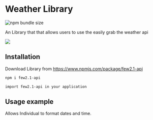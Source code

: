 
# Weather Library


![npm bundle size](https://img.shields.io/bundlephobia/min/dates-lib)

An Library that that allows users to use the easily grab the weather api

![](header.png)

## Installation

Download Library from 
https://www.npmjs.com/package/few2.1-api




```sh
npm i few2.1-api
```

```
import few2.1-api in your application
```



## Usage example

Allows Individual to format dates and time.
